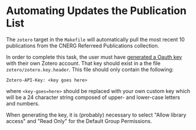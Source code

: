 Automating Updates the Publication List
========================================

The `zotero` target in the `Makefile` will automatically pull the most recent
10 publications from the CNERG Referreed Publications collection.

In order to complete this task, the user must have [generated a Oauth key](https://www.zotero.org/settings/keys/new) with
their own Zotero account.  That key should exist in a the file
`zotero/zotero.key.header`.  This file should only contain the following:

```
Zotero-API-Key: <key goes here>
```

where `<key-goes=here>` should be replaced with your own custom key which will
be a 24 character string composed of upper- and lower-case letters and numbers.

When generating the key, it is (probably) necessary to select "Allow library
access" and "Read Only" for the Default Group Permissions.


